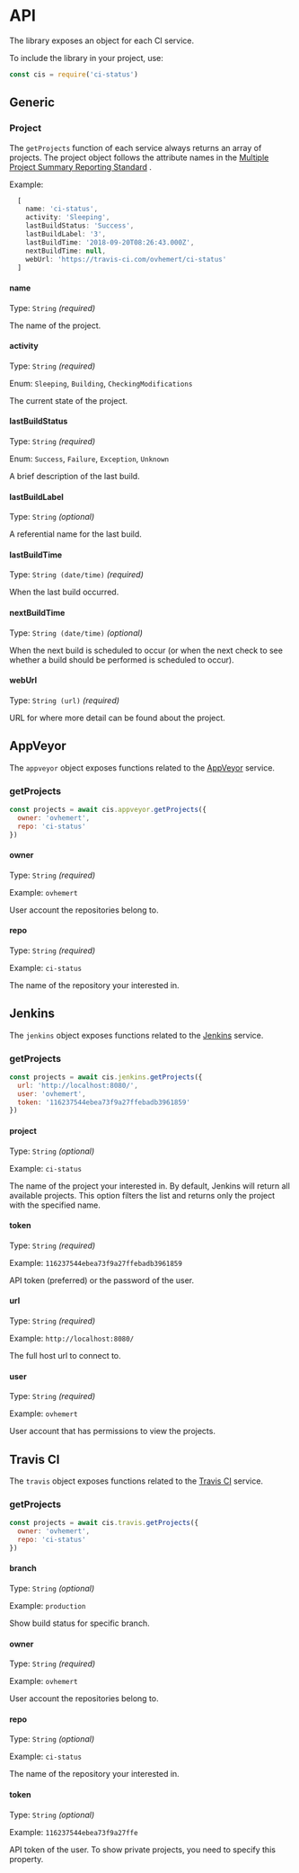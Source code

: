 # API

The library exposes an object for each CI service.

To include the library in your project, use:

```js
const cis = require('ci-status')
```

## Generic

### Project

The `getProjects` function of each service always returns an array of projects. The project object follows the attribute names in the [Multiple Project Summary Reporting Standard](https://github.com/erikdoe/ccmenu/wiki/Multiple-Project-Summary-Reporting-Standard) .

Example:

```js
  [
    name: 'ci-status',
    activity: 'Sleeping',
    lastBuildStatus: 'Success',
    lastBuildLabel: '3',
    lastBuildTime: '2018-09-20T08:26:43.000Z',
    nextBuildTime: null,
    webUrl: 'https://travis-ci.com/ovhemert/ci-status'
  ]
````

#### name

Type: `String` *(required)*

The name of the project.


#### activity

Type: `String` *(required)*

Enum: `Sleeping`, `Building`, `CheckingModifications`

The current state of the project.

#### lastBuildStatus

Type: `String` *(required)*

Enum: `Success`, `Failure`, `Exception`, `Unknown`

A brief description of the last build.

#### lastBuildLabel

Type: `String` *(optional)*

A referential name for the last build.

#### lastBuildTime

Type: `String (date/time)` *(required)*

When the last build occurred.

#### nextBuildTime

Type: `String (date/time)` *(optional)*

When the next build is scheduled to occur (or when the next check to see whether a build should be performed is scheduled to occur).

#### webUrl

Type: `String (url)` *(required)*

URL for where more detail can be found about the project.

## AppVeyor

The `appveyor` object exposes functions related to the [AppVeyor](https://www.appveyor.com/) service.

### getProjects

``` js
const projects = await cis.appveyor.getProjects({
  owner: 'ovhemert',
  repo: 'ci-status'
})
```

#### owner

Type: `String` *(required)*

Example: `ovhemert`

User account the repositories belong to.

#### repo

Type: `String` *(required)*

Example: `ci-status`

The name of the repository your interested in.

## Jenkins

The `jenkins` object exposes functions related to the [Jenkins](https://jenkins.io/) service.

### getProjects

``` js
const projects = await cis.jenkins.getProjects({
  url: 'http://localhost:8080/',
  user: 'ovhemert',
  token: '116237544ebea73f9a27ffebadb3961859'
})
```

#### project

Type: `String` *(optional)*

Example: `ci-status`

The name of the project your interested in. By default, Jenkins will return all available projects. This option filters the list and returns only the project with the specified name.

#### token

Type: `String` *(required)*

Example: `116237544ebea73f9a27ffebadb3961859`

API token (preferred) or the password of the user.

#### url

Type: `String` *(required)*

Example: `http://localhost:8080/`

The full host url to connect to.

#### user

Type: `String` *(required)*

Example: `ovhemert`

User account that has permissions to view the projects.

## Travis CI

The `travis` object exposes functions related to the [Travis CI](https://travis-ci.com/) service.

### getProjects

``` js
const projects = await cis.travis.getProjects({
  owner: 'ovhemert',
  repo: 'ci-status'
})
```

#### branch

Type: `String` *(optional)*

Example: `production`

Show build status for specific branch.

#### owner

Type: `String` *(required)*

Example: `ovhemert`

User account the repositories belong to.

#### repo

Type: `String` *(optional)*

Example: `ci-status`

The name of the repository your interested in.

#### token

Type: `String` *(optional)*

Example: `116237544ebea73f9a27ffe`

API token of the user. To show private projects, you need to specify this property.
